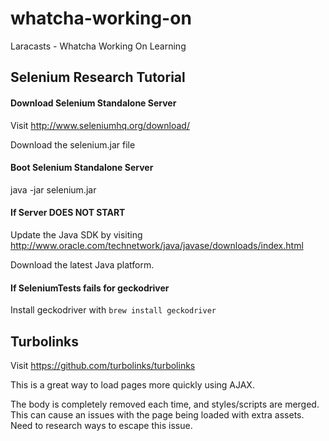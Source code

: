 # whatcha-working-on
Laracasts - Whatcha Working On Learning


## Selenium Research Tutorial

#### Download Selenium Standalone Server
Visit http://www.seleniumhq.org/download/

Download the selenium.jar file

#### Boot Selenium Standalone Server
java -jar selenium.jar

#### If Server DOES NOT START
Update the Java SDK by visiting http://www.oracle.com/technetwork/java/javase/downloads/index.html

Download the latest Java platform.

#### If SeleniumTests fails for geckodriver
Install geckodriver with `brew install geckodriver`


## Turbolinks
Visit https://github.com/turbolinks/turbolinks

This is a great way to load pages more quickly using AJAX.

The body is completely removed each time, and styles/scripts are merged. This can cause an issues
with the page being loaded with extra assets. Need to research ways to escape this issue.